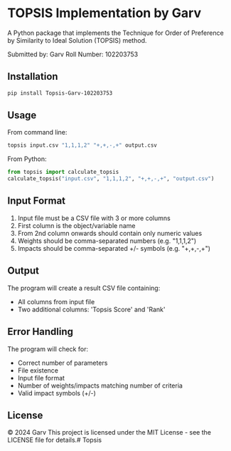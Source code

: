 # TOPSIS Implementation by Garv

A Python package that implements the Technique for Order of Preference by Similarity to Ideal Solution (TOPSIS) method.

Submitted by: Garv
Roll Number: 102203753

## Installation

```bash
pip install Topsis-Garv-102203753
```

## Usage

From command line:
```bash
topsis input.csv "1,1,1,2" "+,+,-,+" output.csv
```

From Python:
```python
from topsis import calculate_topsis
calculate_topsis("input.csv", "1,1,1,2", "+,+,-,+", "output.csv")
```

## Input Format

1. Input file must be a CSV file with 3 or more columns
2. First column is the object/variable name
3. From 2nd column onwards should contain only numeric values
4. Weights should be comma-separated numbers (e.g. "1,1,1,2")
5. Impacts should be comma-separated +/- symbols (e.g. "+,+,-,+")

## Output

The program will create a result CSV file containing:
- All columns from input file
- Two additional columns: 'Topsis Score' and 'Rank'

## Error Handling

The program will check for:
- Correct number of parameters
- File existence
- Input file format
- Number of weights/impacts matching number of criteria
- Valid impact symbols (+/-)

## License

© 2024 Garv
This project is licensed under the MIT License - see the LICENSE file for details.#   T o p s i s  
 